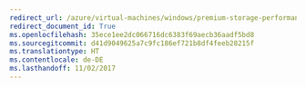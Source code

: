 ```yaml
---
redirect_url: /azure/virtual-machines/windows/premium-storage-performance
redirect_document_id: True
ms.openlocfilehash: 35ece1ee2dc066716dc6383f69aecb36aadf5bd8
ms.sourcegitcommit: d41d9049625a7c9fc186ef721b8df4feeb28215f
ms.translationtype: HT
ms.contentlocale: de-DE
ms.lasthandoff: 11/02/2017
---
```

